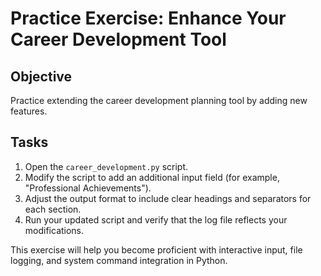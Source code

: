 # Practice Exercise: Enhance Your Career Development Tool

## Objective
Practice extending the career development planning tool by adding new features.

## Tasks
1. Open the `career_development.py` script.
2. Modify the script to add an additional input field (for example, "Professional Achievements").
3. Adjust the output format to include clear headings and separators for each section.
4. Run your updated script and verify that the log file reflects your modifications.

This exercise will help you become proficient with interactive input, file logging, and system command integration in Python.